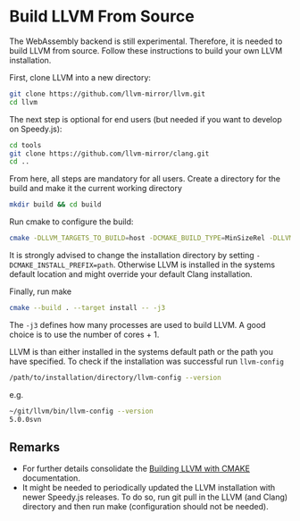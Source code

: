 # Build LLVM From Source

The WebAssembly backend is still experimental. Therefore, it is needed to build LLVM from source. Follow these instructions to build your own LLVM installation.
 
First, clone LLVM into a new directory:
 
```bash
git clone https://github.com/llvm-mirror/llvm.git
cd llvm
```

The next step is optional for end users (but needed if you want to develop on Speedy.js):

```bash
cd tools
git clone https://github.com/llvm-mirror/clang.git
cd ..
```

From here, all steps are mandatory for all users.
Create a directory for the build and make it the current working directory

```bash
mkdir build && cd build
```

Run cmake to configure the build:

```bash
cmake -DLLVM_TARGETS_TO_BUILD=host -DCMAKE_BUILD_TYPE=MinSizeRel -DLLVM_EXPERIMENTAL_TARGETS_TO_BUILD=WebAssembly -DLLVM_INCLUDE_EXAMPLES=OFF -DLLVM_INCLUDE_TESTS=OFF -DCLANG_INCLUDE_TESTS=OFF ..
```

It is strongly advised to change the installation directory by setting `-DCMAKE_INSTALL_PREFIX=path`. Otherwise LLVM is installed in the systems default location and might override your default Clang installation. 

Finally, run make

```bash
cmake --build . --target install -- -j3
```

The `-j3` defines how many processes are used to build LLVM. A good choice is to use the number of cores + 1.

LLVM is than either installed in the systems default path or the path you have specified. To check if the installation was successful run `llvm-config`

```bash
/path/to/installation/directory/llvm-config --version
```

e.g. 

```bash
~/git/llvm/bin/llvm-config --version
5.0.0svn
```

## Remarks

* For further details consolidate the [Building LLVM with CMAKE](http://llvm.org/docs/CMake.html) documentation.
* It might be needed to periodically updated the LLVM installation with newer Speedy.js releases. To do so, run git pull in the LLVM (and Clang) directory and then run make (configuration should not be needed).
